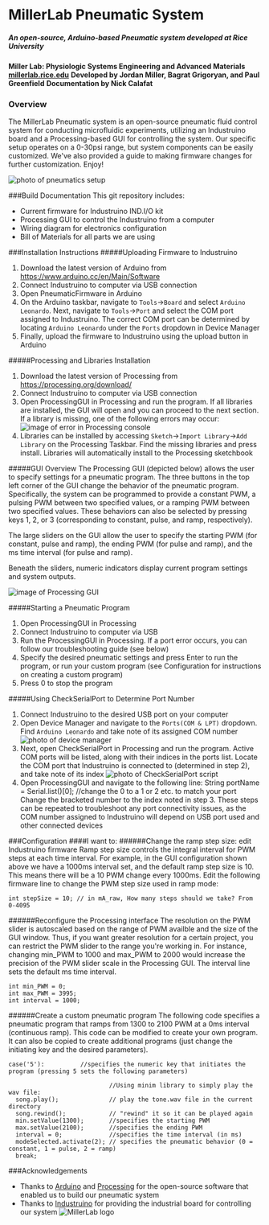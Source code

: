 # MillerLab Pneumatic System
##### An open-source, Arduino-based Pneumatic system developed at Rice University


**Miller Lab: Physiologic Systems Engineering and Advanced Materials**
**[millerlab.rice.edu](http://millerlab.rice.edu)**
**Developed by Jordan Miller, Bagrat Grigoryan, and Paul Greenfield**
**Documentation by Nick Calafat**

### Overview
The MillerLab Pneumatic system is an open-source pneumatic fluid control system for conducting microfluidic experiments, utilizing an Industruino board and a Processing-based GUI for controlling the system.
Our specific setup operates on a 0-30psi range, but system components can be easily customized. We've also provided a guide to making firmware changes for further customization. Enjoy!

![photo of pneumatics setup](PicsVids/OpenSourcePneumaticSystem.jpg)

###Build Documentation
This git repository includes:
- Current firmware for Industruino IND.I/O kit
- Processing GUI to control the Industruino from a computer
- Wiring diagram for electronics configuration
- Bill of Materials for all parts we are using

###Installation Instructions
#####Uploading Firmware to Industruino
1. Download the latest version of Arduino from https://www.arduino.cc/en/Main/Software
2. Connect Industruino to computer via USB connection
3. Open PneumaticFirmware in Arduino
4. On the Arduino taskbar, navigate to `Tools`->`Board` and select `Arduino Leonardo`. Next, navigate to `Tools`->`Port` and select the COM port assigned to Industruino. The correct COM port can be determined by locating `Arduino Leonardo` under the `Ports` dropdown in Device Manager
5. Finally, upload the firmware to Industruino using the upload button in Arduino

#####Processing and Libraries Installation
1. Download the latest version of Processing from https://processing.org/download/
2. Connect Industruino to computer via USB connection
3. Open ProcessingGUI in Processing and run the program. If all libraries are installed, the GUI will open and you can proceed to the next section. 
If a library is missing, one of the following errors may occur:
![image of error in Processing console](PicsVids/ProcessingLibraryError.PNG)
4. Libraries can be installed by accessing `Sketch`->`Import Library`->`Add Library` on the Processing Taskbar. Find the missing libraries and press install. Libraries will automatically install to the Processing sketchbook

#####GUI Overview
The Processing GUI (depicted below) allows the user to specify settings for a pneumatic program. 
The three buttons in the top left corner of the GUI change the behavior of the pneumatic program. Specifically, the system can be programmed to provide a constant PWM, a pulsing PWM between two specified values, or a ramping PWM between two specified values. These behaviors can also be selected by pressing keys 1, 2, or 3 (corresponding to constant, pulse, and ramp, respectively).

The large sliders on the GUI allow the user to specify the starting PWM (for constant, pulse and ramp), the ending PWM (for pulse and ramp), and the ms time interval (for pulse and ramp).

Beneath the sliders, numeric indicators display current program settings and system outputs.

![image of Processing GUI](PicsVids/ProcessingGUI.PNG)


#####Starting a Pneumatic Program
1. Open ProcessingGUI in Processing
2. Connect Industruino to computer via USB
3. Run the ProcessingGUI in Processing. If a port error occurs, you can follow our troubleshooting guide (see below)
4. Specify the desired pneumatic settings and press Enter to run the program, or run your custom program (see Configuration for instructions on creating a custom program)
5. Press 0 to stop the program

#####Using CheckSerialPort to Determine Port Number
1. Connect Industruino to the desired USB port on your computer
2. Open Device Manager and navigate to the `Ports(COM & LPT)` dropdown. Find `Arduino Leonardo` and take note of its assigned COM number
   ![photo of device manager](PicsVids/DeviceManager_PortNo.PNG)
3. Next, open CheckSerialPort in Processing and run the program. Active COM ports will be listed, along with their indices in the ports list. Locate the COM port that Industruino is connected to (determined in step 2), and take note of its index
   ![photo of CheckSerialPort script](PicsVids/CheckSerialPort.PNG)
4. Open ProcessingGUI and navigate to the following line:
		String portName = Serial.list()[0]; //change the 0 to a 1 or 2 etc. to match your port
Change the bracketed number to the index noted in step 3. These steps can be repeated to troubleshoot any port connectivity issues, as the COM number assigned to Industruino will depend on USB port used and other connected devices


###Configuration
####I want to:
######Change the ramp step size: edit Industruino firmware
Ramp step size controls the integral interval for PWM steps at each time interval.
For example, in the GUI configuration shown above we have a 1000ms interval set, and the default ramp step size is 10. This means there will be a 10 PWM change every 1000ms. Edit the following firmware line to change the PWM step size used in ramp mode:
	
    int stepSize = 10; // in mA_raw, How many steps should we take? From 0-4095

  
######Reconfigure the Processing interface
The resolution on the PWM slider is autoscaled based on the range of PWM availble and the size of the GUI window. Thus, if you want greater resolution for a certain project, you can restrict the PWM slider to the range you're working in. For instance, changing min_PWM to 1000 and max_PWM to 2000 would increase the precision of the PWM slider scale in the Processing GUI. The interval line sets the default ms time interval.

	int min_PWM = 0;
	int max_PWM = 3995;
	int interval = 1000;
    
    
######Create a custom pneumatic program
The following code specifies a pneumatic program that ramps from 1300 to 2100 PWM at a 0ms interval (continuous ramp).
This code can be modified to create your own program. It can also be copied to create additional programs (just change the initiating key and the desired parameters).

    case('5'):			//specifies the numeric key that initiates the program (pressing 5 sets the following parameters)

      							//Using minim library to simply play the wav file:
      song.play(); 				// play the tone.wav file in the current directory
      song.rewind(); 			// "rewind" it so it can be played again
      min.setValue(1300);		//specifies the starting PWM
      max.setValue(2100);		//specifies the ending PWM
      interval = 0;				//specifies the time interval (in ms)
      modeSelected.activate(2);	// specifies the pneumatic behavior (0 = constant, 1 = pulse, 2 = ramp)
      break;


###Acknowledgements
- Thanks to [Arduino](https://www.arduino.cc) and [Processing](https://processing.org) for the open-source software that enabled us to build our pneumatic system
- Thanks to [Industruino](https://industruino.com) for providing the industrial board for controlling our system
![MillerLab logo](PicsVids/MillerLab_logo.jpg)